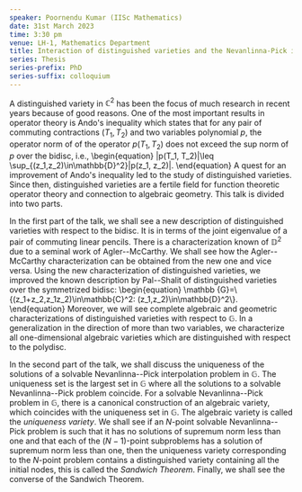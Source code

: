 ```yaml
---
speaker: Poornendu Kumar (IISc Mathematics)
date: 31st March 2023
time: 3:30 pm
venue: LH-1, Mathematics Department
title: Interaction of distinguished varieties and the Nevanlinna-Pick interpolation problem in some domains
series: Thesis
series-prefix: PhD
series-suffix: colloquium
---
```


A distinguished variety in $\mathbb C^2$ has been the focus of much
research in recent years because of good reasons. One of the most
important results in operator theory is Ando's inequality which states
that for any pair of commuting contractions $(T_1, T_2)$ and two
variables polynomial $p$, the operator norm of of the operator $p(T_1,
T_2)$ does not exceed the sup norm of $p$ over the bidisc, i.e.,
\begin{equation}
\|p(T_1, T_2)\|\leq \sup_{(z_1,z_2)\in\mathbb{D}^2}|p(z_1, z_2)|.
\end{equation}
A quest for an improvement of Ando's inequality led to the study of
distinguished varieties. Since then, distinguished varieties are a
fertile field for function theoretic operator theory and connection to
algebraic geometry. This talk is divided into two parts. 

In the first part of the talk, we shall see a new description of
distinguished varieties with respect to the bidisc. It is in terms of the
joint eigenvalue of a pair of commuting linear pencils. There is a
characterization known of $\mathbb{D}^2$ due to a seminal work of
Agler--McCarthy. We shall see how the Agler--McCarthy characterization
can be obtained from the new one and vice versa. Using the new
characterization of distinguished varieties, we improved the known
description by Pal--Shalit of distinguished varieties over the
symmetrized bidisc:
\begin{equation}
\mathbb {G}=\\{(z_1+z_2,z_1z_2)\in\mathbb{C}^2:
(z_1,z_2)\in\mathbb{D}^2\\}.
\end{equation}
Moreover, we will see complete algebraic and geometric characterizations
of distinguished varieties with respect to $\mathbb G$. In a
generalization in the direction of more than two variables, we
characterize all one-dimensional algebraic varieties which are
distinguished with respect to the polydisc.


In the second part of the talk, we shall discuss the uniqueness of the
solutions of a solvable Nevanlinna--Pick interpolation problem in $\mathbb
G$. The uniqueness set is the largest set in $\mathbb G$ where all the
solutions to a solvable Nevanlinna--Pick problem coincide.  For a solvable
Nevanlinna--Pick problem in $\mathbb G$, there is a canonical construction
of an algebraic variety, which coincides with the uniqueness set in
$\mathbb G$. The algebraic variety is called the _uniqueness
variety_. We shall see if an $N$-point solvable Nevanlinna--Pick problem
is such that it has no solutions of supremum norm less than one and that
each of the $(N-1)$-point subproblems has a solution of supremum norm
less than one, then the uniqueness variety corresponding to the $N$-point
problem contains a distinguished variety containing all the initial
nodes, this is called the _Sandwich Theorem_. Finally, we shall see
the converse of the Sandwich Theorem. 
